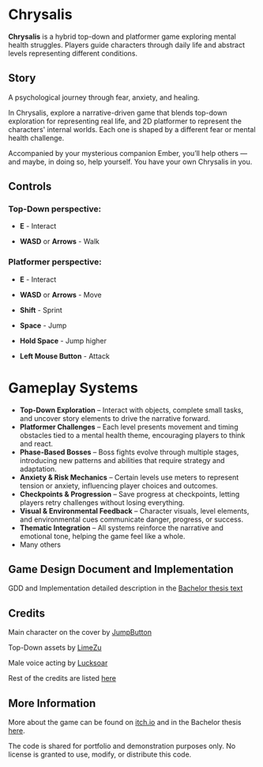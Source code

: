 # Chrysalis

**Chrysalis** is a hybrid top-down and platformer game exploring mental health struggles. Players guide characters through daily life and abstract levels representing different conditions.

## Story
A psychological journey through fear, anxiety, and healing.

In Chrysalis, explore a narrative-driven game that blends top-down exploration for representing real life, and 2D platformer to represent the characters' internal worlds. Each one is shaped by a different fear or mental health challenge.

Accompanied by your mysterious companion Ember, you’ll help others — and maybe, in doing so, help yourself. You have your own Chrysalis in you.

## Controls
### Top-Down perspective:

- **E** - Interact

- **WASD** or **Arrows** - Walk

### Platformer perspective:

- **E** - Interact

- **WASD** or **Arrows** - Move

- **Shift** - Sprint

- **Space** - Jump

- **Hold Space** - Jump higher

- **Left Mouse Button** - Attack

# Gameplay Systems

- **Top-Down Exploration** – Interact with objects, complete small tasks, and uncover story elements to drive the narrative forward.  
- **Platformer Challenges** – Each level presents movement and timing obstacles tied to a mental health theme, encouraging players to think and react.  
- **Phase-Based Bosses** – Boss fights evolve through multiple stages, introducing new patterns and abilities that require strategy and adaptation.  
- **Anxiety & Risk Mechanics** – Certain levels use meters to represent tension or anxiety, influencing player choices and outcomes.  
- **Checkpoints & Progression** – Save progress at checkpoints, letting players retry challenges without losing everything.
- **Visual & Environmental Feedback** – Character visuals, level elements, and environmental cues communicate danger, progress, or success.
- **Thematic Integration** – All systems reinforce the narrative and emotional tone, helping the game feel like a whole.
- Many others


## Game Design Document and Implementation

GDD and Implementation detailed description in the [Bachelor thesis text](./thesis.pdf)

## Credits

Main character on the cover by [JumpButton](https://jumpbutton.itch.io/)

Top-Down assets by [LimeZu](https://limezu.itch.io/)

Male voice acting by [Lucksoar](https://x.com/lucksoar)

Rest of the credits are listed [here](./credits.txt)


## More Information

More about the game can be found on [itch.io](https://liaaq.itch.io/chrysalis) and in the Bachelor thesis [here](./thesis.pdf).

The code is shared for portfolio and demonstration purposes only. No license is granted to use, modify, or distribute this code.
